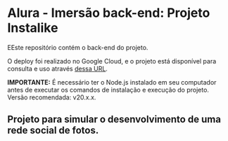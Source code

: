 # Alura - Imersão back-end: Projeto Instalike

EEste repositório contém o back-end do projeto. 

O deploy foi realizado no Google Cloud, e o projeto está disponível para consulta e uso através <a href="https://insta-like-backend-388164544144.southamerica-east1.run.app/posts" target="_blank">dessa URL</a>.

**IMPORTANTE:** É necessário ter o Node.js instalado em seu computador antes de executar os comandos de instalação e execução do projeto. Versão recomendada: v20.x.x.

## Projeto para simular o desenvolvimento de uma rede social de fotos.
